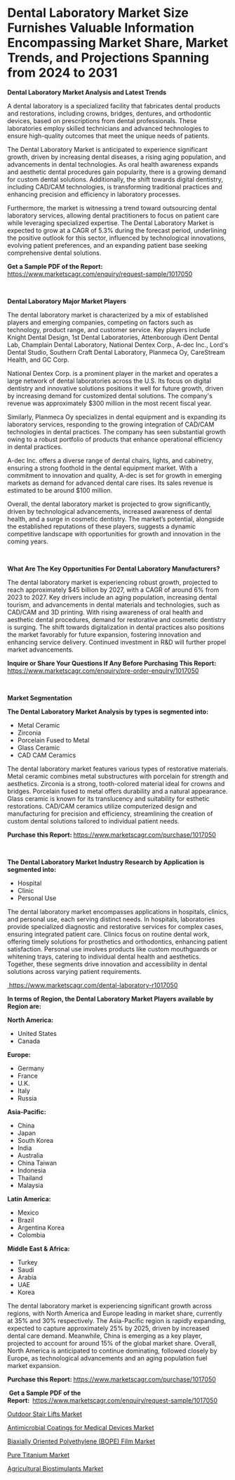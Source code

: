 <p><h1>Dental Laboratory Market Size Furnishes Valuable Information Encompassing Market Share, Market Trends, and Projections Spanning from 2024 to 2031</h1></p><p><strong>Dental Laboratory Market Analysis and Latest Trends</strong></p>
<p><p>A dental laboratory is a specialized facility that fabricates dental products and restorations, including crowns, bridges, dentures, and orthodontic devices, based on prescriptions from dental professionals. These laboratories employ skilled technicians and advanced technologies to ensure high-quality outcomes that meet the unique needs of patients. </p><p>The Dental Laboratory Market is anticipated to experience significant growth, driven by increasing dental diseases, a rising aging population, and advancements in dental technologies. As oral health awareness expands and aesthetic dental procedures gain popularity, there is a growing demand for custom dental solutions. Additionally, the shift towards digital dentistry, including CAD/CAM technologies, is transforming traditional practices and enhancing precision and efficiency in laboratory processes. </p><p>Furthermore, the market is witnessing a trend toward outsourcing dental laboratory services, allowing dental practitioners to focus on patient care while leveraging specialized expertise. The Dental Laboratory Market is expected to grow at a CAGR of 5.3% during the forecast period, underlining the positive outlook for this sector, influenced by technological innovations, evolving patient preferences, and an expanding patient base seeking comprehensive dental solutions.</p></p>
<p><strong>Get a Sample PDF of the Report:&nbsp;</strong> <a href="https://www.marketscagr.com/enquiry/request-sample/1017050">https://www.marketscagr.com/enquiry/request-sample/1017050</a></p>
<p>&nbsp;</p>
<p><strong>Dental Laboratory Major Market Players</strong></p>
<p><p>The dental laboratory market is characterized by a mix of established players and emerging companies, competing on factors such as technology, product range, and customer service. Key players include Knight Dental Design, 1st Dental Laboratories, Attenborough iDent Dental Lab, Champlain Dental Laboratory, National Dentex Corp., A-dec Inc., Lord's Dental Studio, Southern Craft Dental Laboratory, Planmeca Oy, CareStream Health, and GC Corp.</p><p>National Dentex Corp. is a prominent player in the market and operates a large network of dental laboratories across the U.S. Its focus on digital dentistry and innovative solutions positions it well for future growth, driven by increasing demand for customized dental solutions. The company's revenue was approximately $300 million in the most recent fiscal year.</p><p>Similarly, Planmeca Oy specializes in dental equipment and is expanding its laboratory services, responding to the growing integration of CAD/CAM technologies in dental practices. The company has seen substantial growth owing to a robust portfolio of products that enhance operational efficiency in dental practices.</p><p>A-dec Inc. offers a diverse range of dental chairs, lights, and cabinetry, ensuring a strong foothold in the dental equipment market. With a commitment to innovation and quality, A-dec is set for growth in emerging markets as demand for advanced dental care rises. Its sales revenue is estimated to be around $100 million.</p><p>Overall, the dental laboratory market is projected to grow significantly, driven by technological advancements, increased awareness of dental health, and a surge in cosmetic dentistry. The market’s potential, alongside the established reputations of these players, suggests a dynamic competitive landscape with opportunities for growth and innovation in the coming years.</p></p>
<p>&nbsp;</p>
<p><strong>What Are The Key Opportunities For Dental Laboratory Manufacturers?</strong></p>
<p><p>The dental laboratory market is experiencing robust growth, projected to reach approximately $45 billion by 2027, with a CAGR of around 6% from 2023 to 2027. Key drivers include an aging population, increasing dental tourism, and advancements in dental materials and technologies, such as CAD/CAM and 3D printing. With rising awareness of oral health and aesthetic dental procedures, demand for restorative and cosmetic dentistry is surging. The shift towards digitalization in dental practices also positions the market favorably for future expansion, fostering innovation and enhancing service delivery. Continued investment in R&D will further propel market advancements.</p></p>
<p><strong>Inquire or Share Your Questions If Any Before Purchasing This Report:</strong> <a href="https://www.marketscagr.com/enquiry/pre-order-enquiry/1017050">https://www.marketscagr.com/enquiry/pre-order-enquiry/1017050</a></p>
<p>&nbsp;</p>
<p><strong>Market Segmentation</strong></p>
<p><strong>The Dental Laboratory Market Analysis by types is segmented into:</strong></p>
<p><ul><li>Metal Ceramic</li><li>Zirconia</li><li>Porcelain Fused to Metal</li><li>Glass Ceramic</li><li>CAD CAM Ceramics</li></ul></p>
<p><p>The dental laboratory market features various types of restorative materials. Metal ceramic combines metal substructures with porcelain for strength and aesthetics. Zirconia is a strong, tooth-colored material ideal for crowns and bridges. Porcelain fused to metal offers durability and a natural appearance. Glass ceramic is known for its translucency and suitability for esthetic restorations. CAD/CAM ceramics utilize computerized design and manufacturing for precision and efficiency, streamlining the creation of custom dental solutions tailored to individual patient needs.</p></p>
<p><strong>Purchase this Report:&nbsp;</strong><a href="https://www.marketscagr.com/purchase/1017050">https://www.marketscagr.com/purchase/1017050</a></p>
<p>&nbsp;</p>
<p><strong>The Dental Laboratory Market Industry Research by Application is segmented into:</strong></p>
<p><ul><li>Hospital</li><li>Clinic</li><li>Personal Use</li></ul></p>
<p><p>The dental laboratory market encompasses applications in hospitals, clinics, and personal use, each serving distinct needs. In hospitals, laboratories provide specialized diagnostic and restorative services for complex cases, ensuring integrated patient care. Clinics focus on routine dental work, offering timely solutions for prosthetics and orthodontics, enhancing patient satisfaction. Personal use involves products like custom mouthguards or whitening trays, catering to individual dental health and aesthetics. Together, these segments drive innovation and accessibility in dental solutions across varying patient requirements.</p></p>
<p><a href="https://www.marketscagr.com/dental-laboratory-r1017050">&nbsp;https://www.marketscagr.com/dental-laboratory-r1017050</a></p>
<p><strong>In terms of Region, the Dental Laboratory Market Players available by Region are:</strong></p>
<p>
    <p> <strong> North America: </strong>
        <ul>
            <li>United States</li>
            <li>Canada</li>
        </ul>
        </p> 
    <p> <strong> Europe: </strong>
        <ul>
            <li>Germany</li>
            <li>France</li>
            <li>U.K.</li>
            <li>Italy</li>
            <li>Russia</li>
        </ul>
        </p> 
    <p> <strong> Asia-Pacific: </strong>
        <ul>
            <li>China</li>
            <li>Japan</li>
            <li>South Korea</li>
            <li>India</li>
            <li>Australia</li>
            <li>China Taiwan</li>
            <li>Indonesia</li>
            <li>Thailand</li>
            <li>Malaysia</li>
        </ul>
        </p> 
    <p> <strong> Latin America: </strong>
        <ul>
            <li>Mexico</li>
            <li>Brazil</li>
            <li>Argentina Korea</li>
            <li>Colombia</li>
        </ul>
        </p> 
    <p> <strong> Middle East & Africa: </strong>
        <ul>
            <li>Turkey</li>
            <li>Saudi</li>
            <li>Arabia</li>
            <li>UAE</li>
            <li>Korea</li>
        </ul>
    </p>
    </p>
<p><p>The dental laboratory market is experiencing significant growth across regions, with North America and Europe leading in market share, currently at 35% and 30% respectively. The Asia-Pacific region is rapidly expanding, expected to capture approximately 25% by 2025, driven by increased dental care demand. Meanwhile, China is emerging as a key player, projected to account for around 15% of the global market share. Overall, North America is anticipated to continue dominating, followed closely by Europe, as technological advancements and an aging population fuel market expansion.</p></p>
<p><strong>Purchase this Report: </strong><a href="https://www.marketscagr.com/purchase/1017050">https://www.marketscagr.com/purchase/1017050</a></p>
<p>&nbsp;<strong>Get a Sample PDF of the Report:&nbsp;&nbsp;</strong><a href="https://www.marketscagr.com/enquiry/request-sample/1017050">https://www.marketscagr.com/enquiry/request-sample/1017050</a></p>
<p><strong></strong></p>
<p><p><a href="https://www.linkedin.com/pulse/driving-market-forces-outdoor-stair-lifts-trends-future-forecasts-mhw0e?trackingId=sxgla7GHQDCQqZ4zUF2GZQ%3D%3D">Outdoor Stair Lifts Market</a></p><p><a href="https://issuu.com/reportprime-2/docs/antimicrobial-coatings-for-medical-_735c1c356e0402">Antimicrobial Coatings for Medical Devices Market</a></p><p><a href="https://issuu.com/reportprime-2/docs/biaxially-oriented-polyethylene-bop_0d6de9c526bb3c">Biaxially Oriented Polyethylene (BOPE) Film Market</a></p><p><a href="https://medium.com/@eliasman59/the-pure-titanium-market-is-anticipated-to-experience-significant-growth-with-a-projected-cagr-2d001a2c97c4">Pure Titanium Market</a></p><p><a href="https://medium.com/@eliasman59/the-agricultural-biostimulants-market-prioritizes-cost-control-and-efficiency-enhancement-553beee23d99">Agricultural Biostimulants Market</a></p></p>